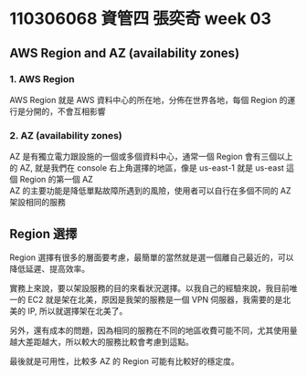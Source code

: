 # 110306068 資管四 張奕奇 week 03

## AWS Region and AZ (availability zones)

### 1. AWS Region  

AWS Region 就是 AWS 資料中心的所在地，分佈在世界各地，每個 Region 的運行是分開的，不會互相影響

### 2. AZ (availability zones)

AZ 是有獨立電力跟設施的一個或多個資料中心，通常一個 Region 會有三個以上的 AZ, 就是我們在 console 右上角選擇的地區，像是 us-east-1 就是 us-east 這個 Region 的第一個 AZ  
AZ 的主要功能是降低單點故障所遇到的風險，使用者可以自行在多個不同的 AZ 架設相同的服務

## Region 選擇

Region 選擇有很多的層面要考慮，最簡單的當然就是選一個離自己最近的，可以降低延遲、提高效率。  

實務上來說，要以架設服務的目的來看狀況選擇。以我自己的經驗來說，我目前唯一的 EC2 就是架在北美，原因是我架的服務是一個 VPN 伺服器，我需要的是北美的 IP, 所以就選擇架在北美了。  

另外，還有成本的問題，因為相同的服務在不同的地區收費可能不同，尤其使用量越大差距越大，所以較大的服務比較會考慮到這點。

最後就是可用性，比較多 AZ 的 Region 可能有比較好的穩定度。
